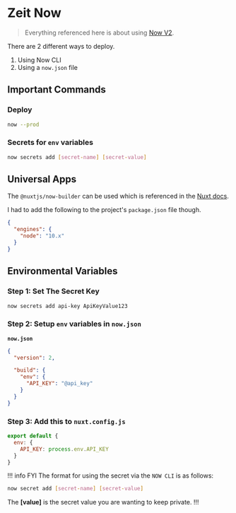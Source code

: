 # Zeit Now

> Everything referenced here is about using [Now V2](https://zeit.co/now).

There are 2 different ways to deploy.

1. Using Now CLI
2. Using a `now.json` file

## Important Commands

### Deploy

```bash
now --prod
```

### Secrets for `env` variables

```bash
now secrets add [secret-name] [secret-value]
```

## Universal Apps

The `@nuxtjs/now-builder` can be used which is referenced in the [Nuxt
docs](https://nuxtjs.org/faq/now-deployment/).

I had to add the following to the project's `package.json` file though.

```json
{
  "engines": {
    "node": "10.x"
  }
}
```

## Environmental Variables

### Step 1: Set The Secret Key

```bash
now secrets add api-key ApiKeyValue123

```

### Step 2: Setup `env` variables in `now.json`

**`now.json`**

```json
{
  "version": 2,

  "build": {
    "env": {
      "API_KEY": "@api_key"
    }
  }
}
```

### Step 3: Add this to `nuxt.config.js`

```js
export default {
  env: {
    API_KEY: process.env.API_KEY
  }
}
```

!!! info FYI
The format for using the secret via the `NOW CLI` is as follows:

```bash
now secret add [secret-name] [secret-value]
```

The **[value]** is the secret value you are wanting to keep private.
!!!
